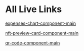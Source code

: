 # All Live Links

[expenses-chart-component-main](https://crbwebdevonly.github.io/All-frontend-Mentor-2022/expenses-chart-component-main/)

[nft-preview-card-component-main](https://crbwebdevonly.github.io/All-frontend-Mentor-2022/nft-preview-card-component-main/)

[qr-code-component-main](https://crbwebdevonly.github.io/All-frontend-Mentor-2022/qr-code-component-main/)
